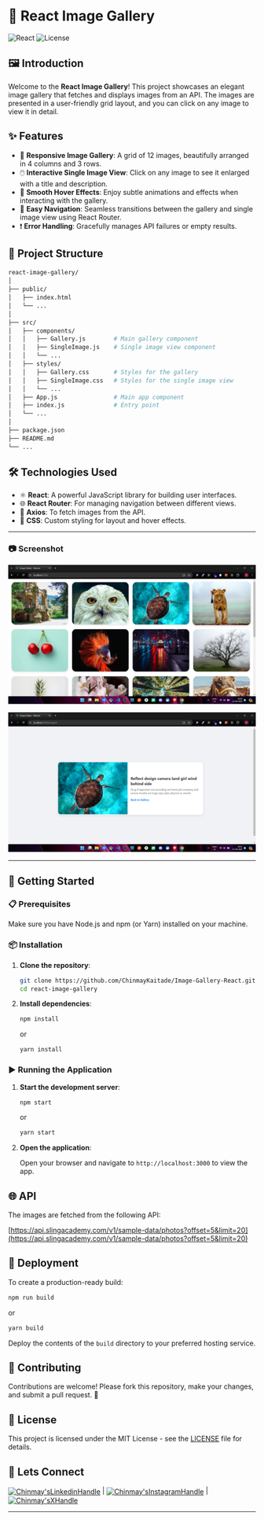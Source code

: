 # 🎨 React Image Gallery

![React](https://img.shields.io/badge/React-17.0.2-blue) ![License](https://img.shields.io/badge/License-MIT-green)

## 🖼️ Introduction

Welcome to the **React Image Gallery**! This project showcases an elegant image gallery that fetches and displays images from an API. The images are presented in a user-friendly grid layout, and you can click on any image to view it in detail.

## ✨ Features

- 🚀 **Responsive Image Gallery**: A grid of 12 images, beautifully arranged in 4 columns and 3 rows.
- 🖱️ **Interactive Single Image View**: Click on any image to see it enlarged with a title and description.
- 🎨 **Smooth Hover Effects**: Enjoy subtle animations and effects when interacting with the gallery.
- 🔀 **Easy Navigation**: Seamless transitions between the gallery and single image view using React Router.
- ❗ **Error Handling**: Gracefully manages API failures or empty results.

## 📁 Project Structure

```bash
react-image-gallery/
│
├── public/
│   ├── index.html
│   └── ...
│
├── src/
│   ├── components/
│   │   ├── Gallery.js        # Main gallery component
│   │   ├── SingleImage.js    # Single image view component
│   │   └── ...
│   ├── styles/
│   │   ├── Gallery.css       # Styles for the gallery
│   │   ├── SingleImage.css   # Styles for the single image view
│   │   └── ...
│   ├── App.js                # Main app component
│   ├── index.js              # Entry point
│   └── ...
│
├── package.json
├── README.md
└── ...
```

## 🛠️ Technologies Used

- ⚛️ **React**: A powerful JavaScript library for building user interfaces.
- 🌐 **React Router**: For managing navigation between different views.
- 📡 **Axios**: To fetch images from the API.
- 🎨 **CSS**: Custom styling for layout and hover effects.

---

### 📷 Screenshot

![Image1](./output/Image1.png)

![Image2](./output/Image2.png)

---

## 🚀 Getting Started

### 📋 Prerequisites

Make sure you have Node.js and npm (or Yarn) installed on your machine.

### 📦 Installation

1. **Clone the repository**:

   ```bash
   git clone https://github.com/ChinmayKaitade/Image-Gallery-React.git
   cd react-image-gallery
   ```

2. **Install dependencies**:

   ```bash
   npm install
   ```

   or

   ```bash
   yarn install
   ```

### ▶️ Running the Application

1. **Start the development server**:

   ```bash
   npm start
   ```

   or

   ```bash
   yarn start
   ```

2. **Open the application**:

   Open your browser and navigate to `http://localhost:3000` to view the app.

## 🌐 API

The images are fetched from the following API:

[https://api.slingacademy.com/v1/sample-data/photos?offset=5&limit=20](https://api.slingacademy.com/v1/sample-data/photos?offset=5&limit=20)

## 🚢 Deployment

To create a production-ready build:

```bash
npm run build
```

or

```bash
yarn build
```

Deploy the contents of the `build` directory to your preferred hosting service.

## 🤝 Contributing

Contributions are welcome! Please fork this repository, make your changes, and submit a pull request. 🙌

## 📄 License

This project is licensed under the MIT License - see the [LICENSE](LICENSE) file for details.

## 📩 Lets Connect

<a href="https://www.linkedin.com/in/chinmay-sharad-kaitade/" target="blank"><img align="center" src="https://img.shields.io/badge/linkedin-%230077B5.svg?style=for-the-badge&logo=linkedin&logoColor=white" alt="Chinmay'sLinkedinHandle" title="LinkedIn"/></a> | <a href="https://www.instagram.com/chinmaykaitade_hunter/" target="blank"><img align="center" src="https://img.shields.io/badge/Instagram-%23E4405F.svg?style=for-the-badge&logo=Instagram&logoColor=white" alt="Chinmay'sInstagramHandle" title="Instagram"/></a> | <a href="https://x.com/chinmaydotcom" target="blank"><img align="center" src="https://img.shields.io/badge/X-%23000000.svg?style=for-the-badge&logo=X&logoColor=white" alt="Chinmay'sXHandle" title="X"/></a>

---
